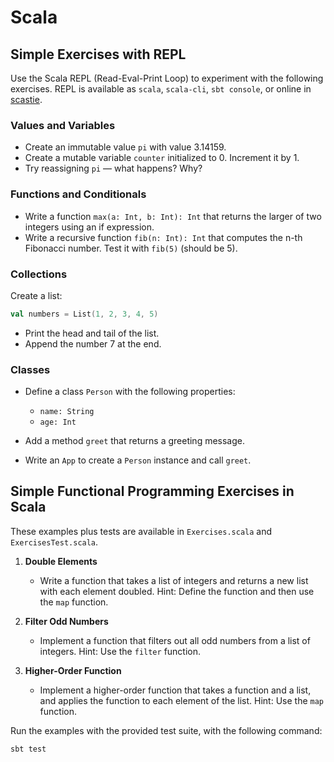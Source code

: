 # Scala

## Simple Exercises with REPL

Use the Scala REPL (Read-Eval-Print Loop) to experiment with the following exercises.
REPL is available as `scala`, `scala-cli`, `sbt console`, or online in [scastie](https://scastie.scala-lang.org/).

### Values and Variables

* Create an immutable value `pi` with value 3.14159.
* Create a mutable variable `counter` initialized to 0. Increment it by 1.
* Try reassigning `pi` — what happens? Why?

### Functions and Conditionals

* Write a function `max(a: Int, b: Int): Int` that returns the larger of two integers using an if expression.
* Write a recursive function `fib(n: Int): Int` that computes the n-th Fibonacci number. Test it with `fib(5)` (should be 5).

### Collections

Create a list:
```scala
val numbers = List(1, 2, 3, 4, 5)
```
* Print the head and tail of the list.
* Append the number 7 at the end.

### Classes

* Define a class `Person` with the following properties:
  - `name: String`
  - `age: Int`

* Add a method `greet` that returns a greeting message.
* Write an `App` to create a `Person` instance and call `greet`.

## Simple Functional Programming Exercises in Scala

These examples plus tests are available in `Exercises.scala` and `ExercisesTest.scala`.

1. **Double Elements**
	- Write a function that takes a list of integers and returns a new list with each element doubled.
  Hint: Define the function and then use the `map` function.

2. **Filter Odd Numbers**
	- Implement a function that filters out all odd numbers from a list of integers.
  Hint: Use the `filter` function.

3. **Higher-Order Function**
	- Implement a higher-order function that takes a function and a list, and applies the function to each element of the list.
  Hint: Use the `map` function.

Run the examples with the provided test suite, with the following command:
```bash
sbt test 
```